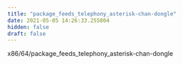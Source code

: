 ```yaml
---
title: "package_feeds_telephony_asterisk-chan-dongle"
date: 2021-05-05 14:26:33.255804
hidden: false
draft: false
---
```


x86/64/package_feeds_telephony_asterisk-chan-dongle

